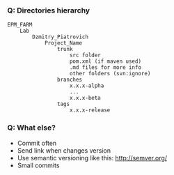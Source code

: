 ### Q: Directories hierarchy
    EPM_FARM
        Lab
            Dzmitry_Piatrovich
                Project_Name
                    trunk
                        src folder
                        pom.xml (if maven used)
                        .md files for more info
                        other folders (svn:ignore)
                    branches
                        x.x.x-alpha
                        ...
                        x.x.x-beta
                    tags
                        x.x.x-release

### Q: What else?
- Commit often
- Send link when changes version
- Use semantic versioning like this: http://semver.org/
- Small commits
